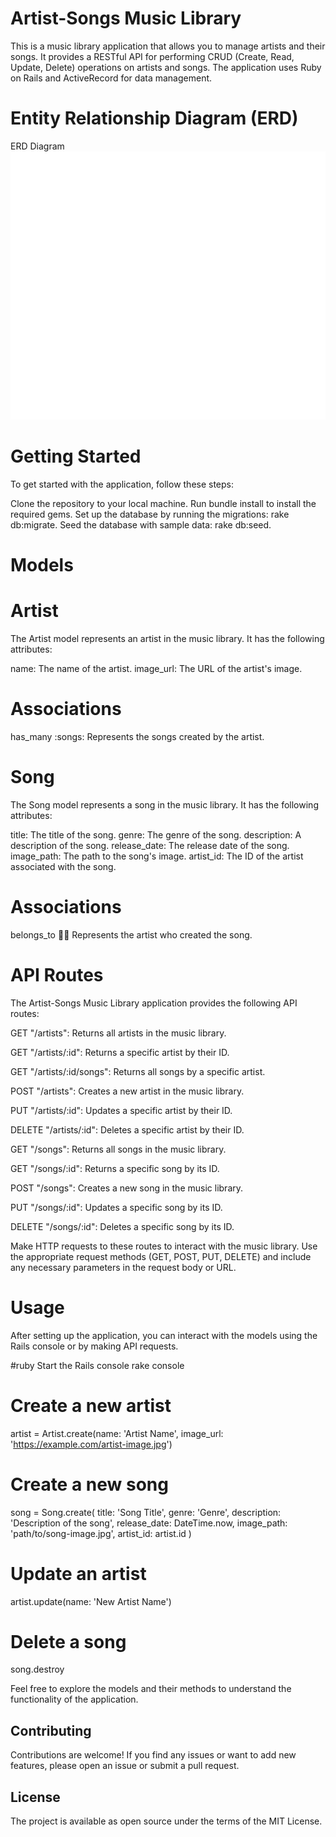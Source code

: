 # Artist-Songs Music Library
This is a music library application that allows you to manage artists and their songs. It provides a RESTful API for performing CRUD (Create, Read, Update, Delete) operations on artists and songs. The application uses Ruby on Rails and ActiveRecord for data management.

# Entity Relationship Diagram (ERD)
ERD Diagram
<img src="./erd.png" alt="bkPDX.png" border="0" />


# Getting Started
To get started with the application, follow these steps:

Clone the repository to your local machine.
Run bundle install to install the required gems.
Set up the database by running the migrations: rake db:migrate.
Seed the database with sample data: rake db:seed.
# Models
# Artist
The Artist model represents an artist in the music library. It has the following attributes:

name: The name of the artist.
image_url: The URL of the artist's image.
# Associations
has_many :songs: Represents the songs created by the artist.
# Song
The Song model represents a song in the music library. It has the following attributes:

title: The title of the song.
genre: The genre of the song.
description: A description of the song.
release_date: The release date of the song.
image_path: The path to the song's image.
artist_id: The ID of the artist associated with the song.
# Associations
belongs_to :artist: Represents the artist who created the song.
# API Routes
The Artist-Songs Music Library application provides the following API routes:

GET "/artists": Returns all artists in the music library.

GET "/artists/:id": Returns a specific artist by their ID.

GET "/artists/:id/songs": Returns all songs by a specific artist.

POST "/artists": Creates a new artist in the music library.

PUT "/artists/:id": Updates a specific artist by their ID.

DELETE "/artists/:id": Deletes a specific artist by their ID.

GET "/songs": Returns all songs in the music library.

GET "/songs/:id": Returns a specific song by its ID.

POST "/songs": Creates a new song in the music library.

PUT "/songs/:id": Updates a specific song by its ID.

DELETE "/songs/:id": Deletes a specific song by its ID.

Make HTTP requests to these routes to interact with the music library. Use the appropriate request methods (GET, POST, PUT, DELETE) and include any necessary parameters in the request body or URL.

# Usage
After setting up the application, you can interact with the models using the Rails console or by making API requests.

#ruby
Start the Rails console
rake console

# Create a new artist
artist = Artist.create(name: 'Artist Name', image_url: 'https://example.com/artist-image.jpg')

# Create a new song
song = Song.create(
  title: 'Song Title',
  genre: 'Genre',
  description: 'Description of the song',
  release_date: DateTime.now,
  image_path: 'path/to/song-image.jpg',
  artist_id: artist.id
)

# Update an artist
artist.update(name: 'New Artist Name')

# Delete a song
song.destroy


Feel free to explore the models and their methods to understand the functionality of the application.

## Contributing
Contributions are welcome! If you find any issues or want to add new features, please open an issue or submit a pull request.

## License
The project is available as open source under the terms of the MIT License.